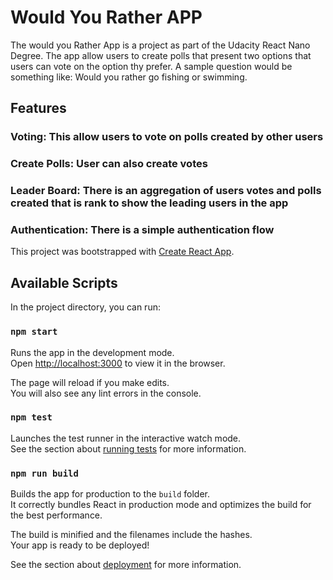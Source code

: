 # Would You Rather APP

The would you Rather App is a project as part of the Udacity React Nano Degree.
The app allow users to create polls that present two options that users can vote on the
option thy prefer. A sample question would be something like: Would you rather
go fishing or swimming.

## Features

### Voting: This allow users to vote on polls created by other users

### Create Polls: User can also create votes

### Leader Board: There is an aggregation of users votes and polls created that is rank to show the leading users in the app

### Authentication: There is a simple authentication flow

This project was bootstrapped with [Create React App](https://github.com/facebook/create-react-app).

## Available Scripts

In the project directory, you can run:

### `npm start`

Runs the app in the development mode.<br>
Open [http://localhost:3000](http://localhost:3000) to view it in the browser.

The page will reload if you make edits.<br>
You will also see any lint errors in the console.

### `npm test`

Launches the test runner in the interactive watch mode.<br>
See the section about [running tests](https://facebook.github.io/create-react-app/docs/running-tests) for more information.

### `npm run build`

Builds the app for production to the `build` folder.<br>
It correctly bundles React in production mode and optimizes the build for the best performance.

The build is minified and the filenames include the hashes.<br>
Your app is ready to be deployed!

See the section about [deployment](https://facebook.github.io/create-react-app/docs/deployment) for more information.
